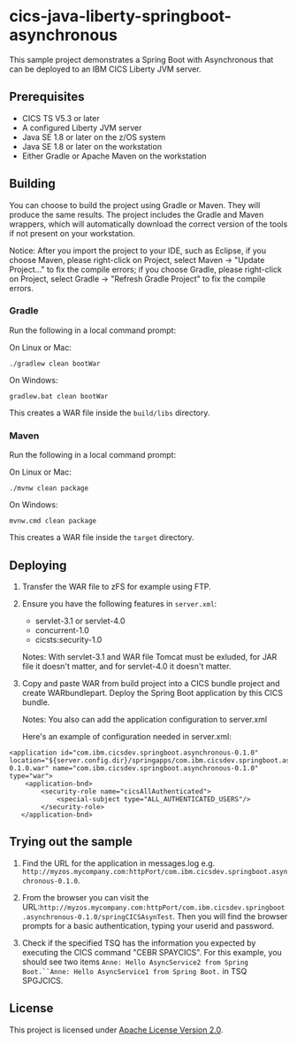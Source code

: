 # cics-java-liberty-springboot-asynchronous

This sample project demonstrates a Spring Boot with Asynchronous that can be deployed to an IBM CICS Liberty JVM server. 

## Prerequisites

  - CICS TS V5.3 or later
  - A configured Liberty JVM server 
  - Java SE 1.8 or later on the z/OS system
  - Java SE 1.8 or later on the workstation
  - Either Gradle or Apache Maven on the workstation

## Building 

You can choose to build the project using Gradle or Maven. They will produce the same results. The project includes the Gradle and Maven wrappers, which will automatically download the correct version of the tools if not present on your workstation.

Notice: After you import the project to your IDE, such as Eclipse, if you choose Maven, please right-click on Project, select Maven -> "Update Project..." to fix the compile errors; if you choose Gradle, please right-click on Project, select Gradle -> "Refresh Gradle Project" to fix the compile errors.

### Gradle

Run the following in a local command prompt:

On Linux or Mac:

```shell
./gradlew clean bootWar
```
On Windows:

```shell
gradlew.bat clean bootWar
```

This creates a WAR file inside the `build/libs` directory.

### Maven


Run the following in a local command prompt:

On Linux or Mac:

```shell
./mvnw clean package
```

On Windows:

```shell
mvnw.cmd clean package
```

This creates a WAR file inside the `target` directory.


## Deploying

1. Transfer the WAR file to zFS for example using FTP. 

2. Ensure you have the following features in `server.xml`:

    - servlet-3.1 or servlet-4.0
    - concurrent-1.0 
    - cicsts:security-1.0 
        
   Notes: With servlet-3.1 and WAR file Tomcat must be exluded, for JAR file it doesn't matter, and for servlet-4.0 it doesn't matter.

3. Copy and paste WAR from build project into a CICS bundle project and create WARbundlepart. Deploy the Spring Boot application by this CICS bundle.

   Notes: You also can add the application configuration to server.xml

   Here's an example of configuration needed in server.xml:

```
<application id="com.ibm.cicsdev.springboot.asynchronous-0.1.0" location="${server.config.dir}/springapps/com.ibm.cicsdev.springboot.asynchronous-0.1.0.war" name="com.ibm.cicsdev.springboot.asynchronous-0.1.0" type="war">
    <application-bnd>
        <security-role name="cicsAllAuthenticated">
            <special-subject type="ALL_AUTHENTICATED_USERS"/>
        </security-role>
   </application-bnd>
``` 

## Trying out the sample

1. Find the URL for the application in messages.log e.g. `http://myzos.mycompany.com:httpPort/com.ibm.cicsdev.springboot.asynchronous-0.1.0`. 

2. From the browser you can visit the URL:`http://myzos.mycompany.com:httpPort/com.ibm.cicsdev.springboot.asynchronous-0.1.0/springCICSAsynTest`. Then you will find the browser prompts for a basic authentication, typing your userid and password.

3. Check if the specified TSQ has the information you expected by executing the CICS command "CEBR SPAYCICS". For this example, you should see two items `Anne: Hello AsyncService2 from Spring Boot.``Anne: Hello AsyncService1 from Spring Boot.` in TSQ SPGJCICS.
    
## License
This project is licensed under [Apache License Version 2.0](LICENSE). 
     